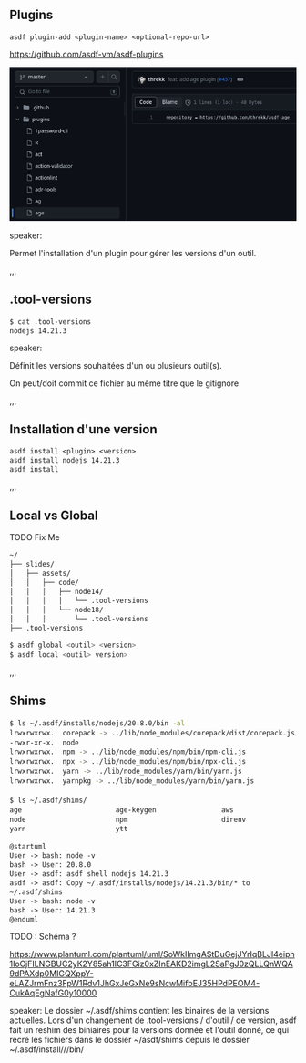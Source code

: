 ## Plugins

```shell
asdf plugin-add <plugin-name> <optional-repo-url>
```

<https://github.com/asdf-vm/asdf-plugins>

<img src="assets/img/community.png" alt="ASDF community plugin">


speaker:

Permet l'installation d'un plugin pour gérer les versions d'un outil.

,,,

## .tool-versions

```shell
$ cat .tool-versions
nodejs 14.21.3
```

speaker:

Définit les versions souhaitées d'un ou plusieurs outil(s).

On peut/doit commit ce fichier au même titre que le gitignore

,,,

## Installation d'une version

```shell
asdf install <plugin> <version>
asdf install nodejs 14.21.3
asdf install
```

,,,

## Local vs Global

TODO Fix Me
<span class="img_background" style="--top: 100px; --left: 800px; --width: 400px; --height: 800px; --image: url('/assets/img/illustrations/crop/Devfest_2023_Croquis_Petite_iLLU_indiana_jonas_basic.png')"></span>

<span class="img_background" style="--top: 100px; --left: -100px; --width: 400px; --height: 200px; --image: url('/assets/img/illustrations/crop/Devfest_2023_Croquis_Petite_iLLU_indiana_jonas_basic.png')"></span>

```text
~/
├── slides/
│   ├── assets/
│   │   ├── code/
│   │   │   ├── node14/
│   │   │   │   └── .tool-versions
│   │   │   └── node18/
│   │   │       └── .tool-versions
├── .tool-versions
```

```bash
$ asdf global <outil> <version>
$ asdf local <outil> version>
```

,,,

## Shims

```bash
$ ls ~/.asdf/installs/nodejs/20.8.0/bin -al
lrwxrwxrwx.  corepack -> ../lib/node_modules/corepack/dist/corepack.js
-rwxr-xr-x.  node
lrwxrwxrwx.  npm -> ../lib/node_modules/npm/bin/npm-cli.js
lrwxrwxrwx.  npx -> ../lib/node_modules/npm/bin/npx-cli.js
lrwxrwxrwx.  yarn -> ../lib/node_modules/yarn/bin/yarn.js
lrwxrwxrwx.  yarnpkg -> ../lib/node_modules/yarn/bin/yarn.js

$ ls ~/.asdf/shims/
age                       age-keygen                aws                    go
node                      npm                       direnv                 npx
yarn                      ytt
```

```plantuml
@startuml
User -> bash: node -v
bash -> User: 20.8.0
User -> asdf: asdf shell nodejs 14.21.3
asdf -> asdf: Copy ~/.asdf/installs/nodejs/14.21.3/bin/* to ~/.asdf/shims
User -> bash: node -v
bash -> User: 14.21.3
@enduml
```

TODO : Schéma ?

https://www.plantuml.com/plantuml/uml/SoWkIImgAStDuGejJYrIqBLJI4eiph1IoCjFILNGBUC2yK2Y85ah1IC3FGiz0xZInEAKD2imgL2SaPgJ0zQLLQnWQA9dPAXdp0MIGQXppY-eLAZJrmFnz3FpW1Rdv1JhGxJeGxNe9sNcwMifbEJ35HPdPEOM4-CukAqEgNafG0y10000

speaker: Le dossier ~/.asdf/shims contient les binaires de la versions actuelles.
Lors d'un changement de .tool-versions / d'outil / de version, asdf fait un reshim des biniaires pour la versions donnée et l'outil donné, ce qui recré les fichiers dans le dossier ~/asdf/shims depuis le dossier ~/.asdf/install/<tool>/<version>/bin/
